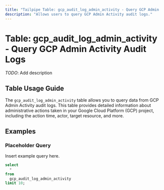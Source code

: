 ```yaml
---
title: "Tailpipe Table: gcp_audit_log_admin_activity - Query GCP Admin Activity Audit Logs"
description: "Allows users to query GCP Admin Activity audit logs."
---
```


# Table: gcp_audit_log_admin_activity - Query GCP Admin Activity Audit Logs

*TODO*: Add description

## Table Usage Guide

The `gcp_audit_log_admin_activity` table allows you to query data from GCP Admin Activity audit logs. This table provides detailed information about administrative actions taken in your Google Cloud Platform (GCP) project, including the action time, actor, target resource, and more.

## Examples

### Placeholder Query

Insert example query here.

```sql
select
  *
from
  gcp_audit_log_admin_activity
limit 10;
```